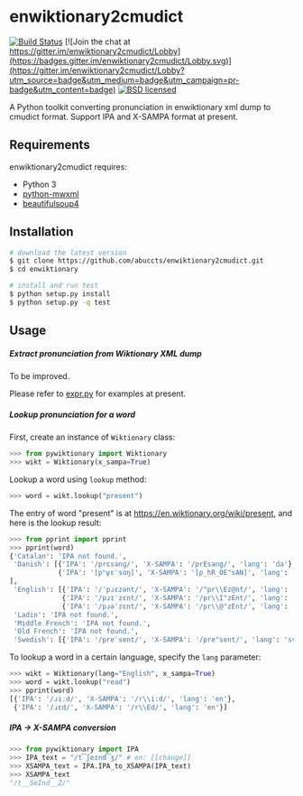 enwiktionary2cmudict
====================

[![Build Status](https://travis-ci.org/abuccts/enwiktionary2cmudict.svg?branch=master)](https://travis-ci.org/abuccts/enwiktionary2cmudict)
[![Join the chat at https://gitter.im/enwiktionary2cmudict/Lobby](https://badges.gitter.im/enwiktionary2cmudict/Lobby.svg)](https://gitter.im/enwiktionary2cmudict/Lobby?utm_source=badge&utm_medium=badge&utm_campaign=pr-badge&utm_content=badge)
[![BSD licensed](https://img.shields.io/badge/License-BSD-blue.svg)](LICENSE)

A Python toolkit converting pronunciation in enwiktionary xml dump to cmudict format. Support IPA and X-SAMPA format at present.

Requirements
------------
enwiktionary2cmudict requires:
* Python 3
* [python-mwxml](https://github.com/mediawiki-utilities/python-mwxml)
* [beautifulsoup4](https://www.crummy.com/software/BeautifulSoup/)

Installation
------------
```sh
# download the latest version
$ git clone https://github.com/abuccts/enwiktionary2cmudict.git
$ cd enwiktionary

# install and run test
$ python setup.py install
$ python setup.py -q test
```

Usage
-----

##### Extract pronunciation from Wiktionary XML dump

To be improved.

Please refer to [expr.py](expr.py) for examples at present.

##### Lookup pronunciation for a word

First, create an instance of `Wiktionary` class:
```py
>>> from pywiktionary import Wiktionary
>>> wikt = Wiktionary(x_sampa=True)
```
Lookup a word using `lookup` method:
```py
>>> word = wikt.lookup("present")
```
The entry of word "present" is at https://en.wiktionary.org/wiki/present, and here is the lookup result:
```py
>>> from pprint import pprint
>>> pprint(word)
{'Catalan': 'IPA not found.',
 'Danish': [{'IPA': '/prɛsanɡ/', 'X-SAMPA': '/prEsang/', 'lang': 'da'},
            {'IPA': '[pʰʁ̥ɛˈsɑŋ]', 'X-SAMPA': '[p_hR_0E"sAN]', 'lang': 'da'}
],
 'English': [{'IPA': '/ˈpɹɛzənt/', 'X-SAMPA': '/"pr\\Ez@nt/', 'lang': 'en'},
             {'IPA': '/pɹɪˈzɛnt/', 'X-SAMPA': '/pr\\I"zEnt/', 'lang': 'en'},
             {'IPA': '/pɹəˈzɛnt/', 'X-SAMPA': '/pr\\@"zEnt/', 'lang': 'en'}],
 'Ladin': 'IPA not found.',
 'Middle French': 'IPA not found.',
 'Old French': 'IPA not found.',
 'Swedish': [{'IPA': '/preˈsent/', 'X-SAMPA': '/pre"sent/', 'lang': 'sv'}]}
```

To lookup a word in a certain language, specify the `lang` parameter:
```py
>>> wikt = Wiktionary(lang="English", x_sampa=True)
>>> word = wikt.lookup("read")
>>> pprint(word)
[{'IPA': '/ɹiːd/', 'X-SAMPA': '/r\\i:d/', 'lang': 'en'},
 {'IPA': '/ɹɛd/', 'X-SAMPA': '/r\\Ed/', 'lang': 'en'}]
```

##### IPA -> X-SAMPA conversion
```py
>>> from pywiktionary import IPA
>>> IPA_text = "/t͡ʃeɪnd͡ʒ/" # en: [[change]]
>>> XSAMPA_text = IPA.IPA_to_XSAMPA(IPA_text)
>>> XSAMPA_text
"/t__SeInd__Z/"
```

